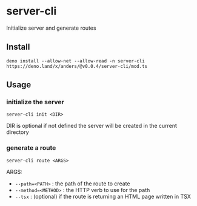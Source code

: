 # server-cli

Initialize server and generate routes

## Install

```
deno install --allow-net --allow-read -n server-cli https://deno.land/x/anders/@v0.0.4/server-cli/mod.ts
```

## Usage


### initialize the server

`server-cli init <DIR>`

DIR is optional if not defined the server will be created in the current directory

### generate a route

`server-cli route <ARGS>`

ARGS:

* `--path=<PATH>` : the path of the route to create
* `--method=<METHOD>` : the HTTP verb to use for the path
* `--tsx` : (optional) if the route is returning an HTML page written in TSX
